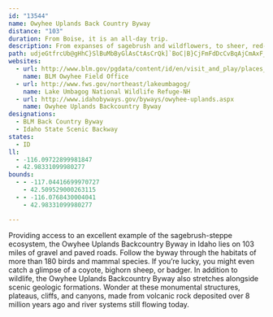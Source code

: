 ```yaml
---
id: "13544"
name: Owyhee Uplands Back Country Byway
distance: "103"
duration: From Boise, it is an all-day trip.
description: From expanses of sagebrush and wildflowers, to sheer, red-walled river canyons, the Owyhee Uplands represent what many people believe the real West is all about.
path: udjeGtfrcUb@gHhC}SlBuMbByGlAsCtAsCrQk]`BoC|B}CjFmFdDcCvBqAjCmAxF_BdB_@|CY~AKhz@e@jDDl[WzmAa@xSAzlAXxVEhULjtBP~NK`J@xAJvpAbXhBp@fHnEzI~EfDtAhFjAfDXtBDfDQvDc@fJ}ApKsBj@EpDp@`EdAbHhBfGvBz}@~]vWxJhBlAtAnA|AdClA~B~DtI~`@nx@rBxETz@v@jG\lGj@zMPbCpBj_@^dCj@`BrAxBjOzMbAjAbEfGrAzBn@~Alx@b}BlHvV|CrJbC`JlCbRhBrNr@zE^~AfGbTdAtC|A`DdAhDfJl]Vj@d@d@`HnGdAjAxArCp@`Bh@jC@dAi@|SX|E\jBzAdFtL|ZxAtEj@zFl@lPj@lDviAphFh@xBb@jA^r@|nB`fBrBlB`AvAhItObAxCtRvr@nQ~m@pKt`@jIzY^lBhAfL^dBjGbTn@z@`DrCdFfHzBfGhJhSr@pBzFpRbDrFzAbE~A~G|A`En@jAbA~@x@pAfGhRbF~LbCxIxCzG`ClDhAdAtAp@bBZbA\lDzBt@VfEPvB`@bBx@fDrCdA^pA@bCIrCF|AYjA?|D~A`BdArHpF\p@^jCIfJDrAdAdNRd@|AdCZXdE`AxE|DhAlANZn@rApFlOn@rDHrDT~BxBnIr@dB^d@XJrAHnAA~@T`BdAdAvAbAz@nBlAl@pAp@zDh@|AbB~AdG`EdAtAd@dBNdCB~AsAnKIjBNzEN`Bh@lCrCpIv@zC@fAIzLLfDd@jB~@xBvIrO`ArBnBpGdAfEbApFh@xBf@t@t@v@xDjBnAXjCKz@R^j@hArCn@~@l@f@rJhGhBv@bBX|Ad@r@p@~AtEh@tBdBrJF~AS`E?xC?lBHjAfCxI`ArFTl@r@l@l@VbBEhD]vBAj@H|DjClBr@rFvCpBn@`Ap@|@lAd@~ATlA|D|XjDp[ClBU~BIdBDfJIjRB~ERzAhDxHxD`DvEjDd@^x@lAVl@`@rB~Ivc@~@hCb@n@dAz@t@\|A?XIhAo@xBqBj@_@`A_@`@EbBJbA^~@x@n@p@x@tAhPh[lVrc@r@fBd@xB~@lHh@nFtB`Mh@pERnEVjDj@zFXdAbCtExD`LrAfExBtKl@bCt@nBx@dBj@z@lBpBpCzE|B~BjA~@b@jA^fDT~@|AtCt@h@rC`AfC~Ar@TnETjMlBfCNvCUdCg@xACnHxDjBp@xPbCvIrBfCbAds@hp@bLzJzC~Cx@rAj@rBbAhIR|Ad@fB|F|Nl@~Bj@pAvAnGt@rIJ`@l@dAbAx@dWzKhLxF|AtAnRfT~AlB|BlD|@dBlH~UbDlPzB`D`B~GN^T^bDfCx@lA|AfGFfD`@~AdArA~@v@vDzAz@j@`ElGhAfCr@vBzHtb@hBzL?rBOlAgCdKKr@?rBVfBl@fAb@h@dBf@vBFxCa@vCCZMfAG`@Df@d@Tl@Dz@LfNCr@JxCL^Td@xAlAdFrAz@d@fA~@p@nAhApDrB`Jn@rFf@tGj@lBjGtQrHtU|ArDrEbJpHxMhAbCn@bChAhId@rCX~@vArChA`BrAv@jE~@v@j@|EzG`@l@f@lAJf@NdBD~De@~^`ArLFhCG~AcDrNGlBFrBjAfK^fBh@~@t@r@bCrAjBlAt@hAN`@VxBLxBNzPFr@`@fBXf@d@d@x@Xf@H~BIzKs@dADbCj@vG`CvD~@nBr@dQjFrAbAv@dBTfAH|Bc@zEk@`E?rD^rBz@bBdE`F~B`CjMtNp@rAr@~B`DzRPx@v@lBt@x@nAl@jFfBh@d@hAvAp@tCBzBuAfKwBfNyBnMcHrd@gA`GiFn\mBtMYzCK|F?jK@pBLdBFh@jCfJ~BfHNjA?tB_DlYOzBTxFn@`Gr@`Ct@xAlAfAdN|H~@nBHrA[zR]tEYvB_BfFiBfDwAfByCvB_BhBs@jBaBzHg@xF?dDZ`Fj@xC|@fD|CnJ\rBF`Fo@lOO`HEjCh@vLmAru@S|CeAlEsB~GGfADVzAdBpC`C|CxCn@r@x@tAbD~HxAfKPx@lBzCb@j@d@XjC_@`A[|CwAz@Wx@\b@f@Hb@VzCgB`KN`KEr@Sr@iDfHCb@|DrPBxAIdDI^UVgBRoBrA_@l@s@xCNdAXt@Bb@Mf@_CxCOd@Cr@Lr@t@vAfDtCdAdGr@xCh@n@nAbArAfEj@`C\lGt@lEE`AI^gFzJ[~@Ij@SjDu@hBOj@Dz@Nh@|@xAlBr@d@`@d@x@lDrJrCzEbBjE^N~@Uh@?b@FHLTpAXrENv@~@rAdGfGJh@?t@y@hDCj@BPRTdB\HJ?h@_DhT?~@VxArLre@`@f@fDx@dAp@`JzNHd@r@fPGfAu@hBcGrJmDlGoAlDIp@h@vM~@rN\bTP~FHt@dPnu@l@pBbCtFv@lAvCzCR\d@`Bf@pCp@nOFrCPjA|@f@rCRbB~@|Af@z@J~EB`ALx@n@dBjBfClBlCjA`AVl@?n@QpDqC^Gd@JbB~B^ZjA\v@bAhDxH^`B\rCTp@hGlFhBjBjCfGn@~@~BlB|ClARd@HlDPjALL^^fKrEzFlBrClA^`@j@hA|BfHpDbKvHdCrBdA^d@tB|DpCjG^rAGr@{BtNkCl\[rGNpAt@fDA`Ud@~NBvEmBnIk@tLDr@^rAnFxLfCxBb@f@^fAdDpZtIz]~ApLxEt_@`@zBdCzGp@xC`AzCl@jAlBzBnC|BdMfG|AnBhCjEn@r@xAlAzIjG`DlCrElHLf@?x@u@jEoAnJUzBDpCrAvH`KhVd@xAA|Ai@bGSdDDz@b@pCHdADnEXp@n@`@nAB`RYpB@hA^l@|@xA`F|GnR^r@\T~CbBbBf@|WfDlCpB|FlFR^ZfA?j@c@hk@J~AhAhGf@~DBxBO~@o@jBmBrDoB`FkEfOe@rBuFff@[x@aEhFmBvCgC|MiAlFi@`BStAyBlv@iCtRYdAiAxCY~ACxAN`AzAvCNf@C~Ac@rBeAdAi@^qGvCgC|BaN`J{@^qGnAcAGcBg@s@Ik@J]ViErFwIdNmEpAmAl@wL`PwArAgEzCoBvBWr@aBhJy@jDYfA_@p@eAx@Y?uJwA{@A]FoA|@oAfB]z@k@pC@tBKx@y@vAuBdCu@rAm@lBMf@@dCGvAi@vBy@jBsDlHy@jA{@~@w@`@u@^wAXi@`@{DvJoKlb@oApQ@~@r@rHBrLPr@nA~CFh@Mb@_@Xe@EkIyFi@K_B?yF|ByH`EmEnAmEn@wCtAsCpB{C|GOvCRtKzA`JrAnPd@tM`AnNvNj]bF~KvAhCnDjC`FhExDpCdA~@V`@KpA]r@}BdC{L|NYf@o@j@wF~@eCBeLWm@L}@j@ac@la@iMdMkeAvu@{@RkWtCmc@xEkBj@eK~F_Br@c@?q@i@Wc@QqADy@`BaFBy@EQ}CeE_B{AYy@?cPUsBi@eBi@e@aBg@kB?cAPk@Ze@jAg@tDUr@IJYB_@eB@aDX}@`A_AdA{BpCeBjCyDXs@?s@m@sCGaGCSU]S?OJK^Cl@NrDYrBaCtEgAp@e@?M_@?a@Ri@xAaBh@yAJsBE_Ao@G_Bk@}BWyAh@o@f@iBjBc@l@m@pAi@hBu@lCi@jC_@rCUfDUlA}@rCSjEK^YT}Ax@{@dASl@Ep@?rHg@~Ak@fAgAXkBQwAm@i@g@kBkDmC{FyBaL}@{AeAcAc@Mer@Psz@l@gEMgEw@iD?oD^sJV_[yBc`@yH}FaCuA}@iLeMe@]k@QwATuMhG}@l@u@pAc@`BKj@ClAXr_@T`PGjA]~@_AjAgEnAuCRsOrBeLbCy@FaFAiFNyCUgGr@mEXYLi@~@oCzHbAxAt@zBNtAIlB[lBw@xAOzAu@lBiA|Ac@rBMlA{AlCUL{AV}ApAs@t@c@RcDBsB`@yAr@cC_@_@Me@g@wBqDy@Q[JqBpAoAf@cAjB[PaEb@q@VqB~BcD~AiA~@_A~AcAnC_CxEgAlFUxB}AtDGxAg@dCeA~C}BhEsCbDcDzC_AdBqBnF}@`ByJjM{GbGaQzN}ErEmAx@oCfAiBdAqDrC}DDmERcBlAgKlLqGlAcCbAYRo@`AsB`GiFrFwCfC_AX_OlAaJnAcBd@sGt@kJp@wB?_@NiDnCiB|DkI~JsDxAeOrH}Cz@sDRcSmAW@qAp@kHlBg@Ag@c@w@{AWK_@?aLrJs@RqJzAi@?e@MwCuB_RaLs@KgHd@iB?yASyg@oLqEq@sx@mEaK_@cgA]_CIyAY}@_@cWsN_BWkOs@mDaAmPqDs@_@oAaBkL{SeEcH}@_A}@Aym@tCe@L_EdDiAl@y@Vka@|E}@IaJeFs@KsElBmJxEsa@p@}@g@eJkPw@cA_Ay@cAo@oA[q[qDs@Ga`@mEeNkCkBI}_@@_b@WwDsAu@OyAKy^WaABsKtAeBD}BGkFk@oRuDmIcCoA_Ay@{AuBiHmA}@SWa@Sq@He@LoAz@mAVyAQyA?mg@iOyu@iQqDu@wNeC}nBia@mGXgE^}BByASeCy@}@O_NaAcC_@mGgAoG_CeDQm@MqJ_DwB{@kVgMoBs@gGmBkHcBiAa@yFmEqIaG_OmJ}D{BqCyBeDgBg@q@kB{GgF`EgFdA_Af@yBfBqIdCgDl@cBHeAE}AY_A?wDhAaANyAEkGeAiBP]Ls@j@sHdNi@v@i@XoAL}]{@eJx@mB@}BEcLo@{DFoBd@mG~Dw_@pTaBt@qGv@cCd@yC~@mErBcCl@sADeRs@yAWgAu@sBmE[_@mCkAiEmCm@?sAj@_@f@]~@uA`Ia@x@g@^aAVqDByAPo@pAg@zBIrDFzDh@pFnD~W|AdIP`BRrD?fAy@jG?zARxBdAtEHv@Bz@e@pH[zAyApDyE`I
websites:
  - url: http://www.blm.gov/pgdata/content/id/en/visit_and_play/places_to_see/owyhee_field_office.html
    name: BLM Owyhee Field Office
  - url: http://www.fws.gov/northeast/lakeumbagog/
    name: Lake Umbagog National Wildlife Refuge-NH
  - url: http://www.idahobyways.gov/byways/owyhee-uplands.aspx
    name: Owyhee Uplands Backcountry Byway
designations:
  - BLM Back Country Byway
  - Idaho State Scenic Backway
states:
  - ID
ll:
  - -116.09722899981847
  - 42.98331099980277
bounds:
  - - -117.04416699970727
    - 42.509529000263115
  - - -116.0768430004041
    - 42.98331099980277

---
```


Providing access to an excellent example of the sagebrush-steppe ecosystem, the Owyhee Uplands Backcountry Byway in Idaho lies on 103 miles of gravel and paved roads. Follow the byway through the habitats of more than 180 birds and mammal species. If you’re lucky, you might even catch a glimpse of a coyote, bighorn sheep, or badger. In addition to wildlife, the Owyhee Uplands Backcountry Byway also stretches alongside scenic geologic formations. Wonder at these monumental structures, plateaus, cliffs, and canyons, made from volcanic rock deposited over 8 million years ago and river systems still flowing today.
